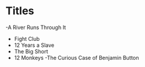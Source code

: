 # Titles

-A River Runs Through It
- Fight Club
- 12 Years a Slave
- The Big Short
- 12 Monkeys
-The Curious Case of Benjamin Button
